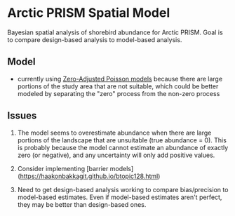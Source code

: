 # Arctic PRISM Spatial Model
 Bayesian spatial analysis of shorebird abundance for Arctic PRISM.  Goal is to compare design-based analysis to model-based analysis.
 
 
## Model

- currently using [Zero-Adjusted Poisson models](https://inlabru-org.github.io/inlabru/articles/zip_zap_models.html) because there are large portions of the study area that are not suitable, which could be better modeled by separating the "zero" process from the non-zero process

## Issues

1) The model seems to overestimate abundance when there are large portions of the landscape that are unsuitable (true abundance = 0). This is probably because the model cannot estimate an abundance of exactly zero (or negative), and any uncertainty will only add positive values.

2) Consider implementing [barrier models] (https://haakonbakkagit.github.io/btopic128.html)

3) Need to get design-based analysis working to compare bias/precision to model-based estimates.  Even if model-based estimates aren't perfect, they may be better than design-based ones.